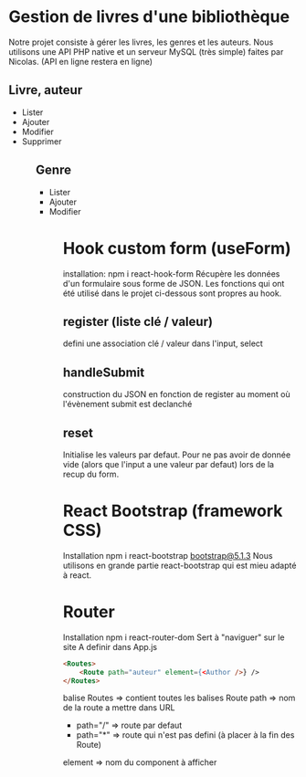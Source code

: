 # Gestion de livres d'une bibliothèque
Notre projet consiste à gérer les livres, les genres et les auteurs.
Nous utilisons une API PHP native et un serveur MySQL (très simple) faites par Nicolas.
(API en ligne restera en ligne)

## Livre, auteur
<ul>
    <li>Lister</li>
    <li>Ajouter</li>
    <li>Modifier</li>
    <li>Supprimer</li>
<ul>

## Genre
<ul>
    <li>Lister</li>
    <li>Ajouter</li>
    <li>Modifier</li>
<ul>

# Hook custom form (useForm)
installation: npm i react-hook-form
Récupère les données d'un formulaire sous forme de JSON.
Les fonctions qui ont été utilisé dans le projet ci-dessous sont propres au hook.

## register (liste clé / valeur)
defini une association clé / valeur dans l'input, select

## handleSubmit
construction du JSON en fonction de register au moment où l'évènement submit est declanché

## reset
Initialise les valeurs par defaut. 
Pour ne pas avoir de donnée vide (alors que l'input a une valeur par defaut) lors de la recup du form.

# React Bootstrap (framework CSS)
Installation npm i react-bootstrap bootstrap@5.1.3
Nous utilisons en grande partie react-bootstrap qui est mieu adapté à react.

# Router
Installation npm i react-router-dom
Sert à "naviguer" sur le site
A definir dans App.js

``` HTML
<Routes>
    <Route path="auteur" element={<Author />} />
</Routes>
```
balise Routes => contient toutes les balises Route
path => nom de la route a mettre dans URL 

<ul>
    <li>path="/" => route par defaut</li>
    <li>path="*" => route qui n'est pas defini (à placer à la fin des Route)</li>
</ul>

element => nom du component à afficher